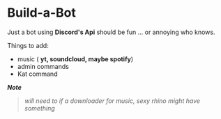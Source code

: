 # Build-a-Bot

Just a bot using **Discord's Api** 
should be fun ... or annoying who knows.

Things to add:
* music ( **yt, soundcloud, maybe spotify**)
* admin commands
* Kat command

**_Note_**
> _will need to if a downloader for music, sexy rhino might have something_